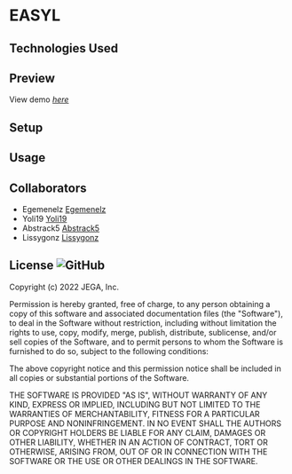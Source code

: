 # EASYL

## Technologies Used

## Preview
View demo [_here_](https://google.com)

## Setup

## Usage

## Collaborators
* Egemenelz [Egemenelz](https://github.com/egemenelz)
* Yoli19 [Yoli19](https://github.com/Yoli19)
* Abstrack5 [Abstrack5](https://github.com/Abstrack5)
* Lissygonz [Lissygonz](https://github.com/Lissygonz)

## License ![GitHub](https://img.shields.io/github/license/abstrack5/EASYL)
Copyright (c) 2022 JEGA, Inc.

Permission is hereby granted, free of charge, to any person obtaining a copy
of this software and associated documentation files (the "Software"), to deal
in the Software without restriction, including without limitation the rights
to use, copy, modify, merge, publish, distribute, sublicense, and/or sell
copies of the Software, and to permit persons to whom the Software is
furnished to do so, subject to the following conditions:

The above copyright notice and this permission notice shall be included in all
copies or substantial portions of the Software.

THE SOFTWARE IS PROVIDED "AS IS", WITHOUT WARRANTY OF ANY KIND, EXPRESS OR
IMPLIED, INCLUDING BUT NOT LIMITED TO THE WARRANTIES OF MERCHANTABILITY,
FITNESS FOR A PARTICULAR PURPOSE AND NONINFRINGEMENT. IN NO EVENT SHALL THE
AUTHORS OR COPYRIGHT HOLDERS BE LIABLE FOR ANY CLAIM, DAMAGES OR OTHER
LIABILITY, WHETHER IN AN ACTION OF CONTRACT, TORT OR OTHERWISE, ARISING FROM,
OUT OF OR IN CONNECTION WITH THE SOFTWARE OR THE USE OR OTHER DEALINGS IN THE
SOFTWARE.
